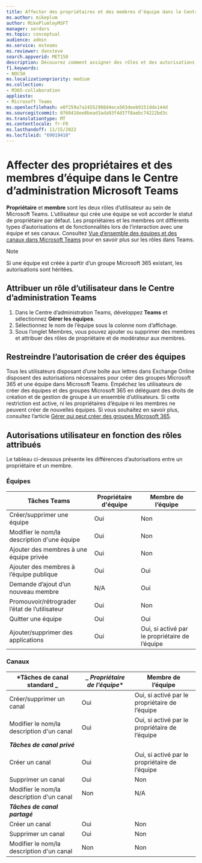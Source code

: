 ```yaml
---
title: Affecter des propriétaires et des membres d’équipe dans le Centre d’administration Microsoft Teams
ms.author: mikeplum
author: MikePlumleyMSFT
manager: serdars
ms.topic: conceptual
audience: admin
ms.service: msteams
ms.reviewer: dansteve
search.appverid: MET150
description: Découvrez comment assigner des rôles et des autorisations de propriétaire et de membre d'équipe dans Microsoft Teams, notamment des autorisations de création d'équipes.
f1.keywords:
- NOCSH
ms.localizationpriority: medium
ms.collection:
- M365-collaboration
appliesto:
- Microsoft Teams
ms.openlocfilehash: e0f259a7a24552988d4eca503deeb9151dde144d
ms.sourcegitcommit: 0760416ee0bead3ada93f4d37f8aebc74222bd3c
ms.translationtype: MT
ms.contentlocale: fr-FR
ms.lasthandoff: 11/15/2022
ms.locfileid: "69019410"
---
```

# <a name="assign-team-owners-and-members-in-microsoft-teams-admin-center"></a>Affecter des propriétaires et des membres d’équipe dans le Centre d’administration Microsoft Teams

**Propriétaire** et **membre** sont les deux rôles d’utilisateur au sein de Microsoft Teams. L’utilisateur qui crée une équipe se voit accorder le statut de propriétaire par défaut. Les propriétaires et les membres ont différents types d’autorisations et de fonctionnalités lors de l’interaction avec une équipe et ses canaux. Consultez [Vue d’ensemble des équipes et des canaux dans Microsoft Teams](teams-channels-overview.md) pour en savoir plus sur les rôles dans Teams.

> [!NOTE]
> Si une équipe est créée à partir d’un groupe Microsoft 365 existant, les autorisations sont héritées.

## <a name="assign-a-user-role-in-teams-admin-center"></a>Attribuer un rôle d’utilisateur dans le Centre d’administration Teams

1. Dans le Centre d’administration Teams, développez **Teams** et sélectionnez **Gérer les équipes**.
2. Sélectionnez le nom de l’équipe sous la colonne nom d’affichage.
3. Sous l’onglet Membres, vous pouvez ajouter ou supprimer des membres et attribuer des rôles de propriétaire et de modérateur aux membres.

## <a name="restrict-permission-to-create-teams"></a>Restreindre l’autorisation de créer des équipes

Tous les utilisateurs disposant d’une boîte aux lettres dans Exchange Online disposent des autorisations nécessaires pour créer des groupes Microsoft 365 et une équipe dans Microsoft Teams. Empêchez les utilisateurs de créer des équipes et des groupes Microsoft 365 en déléguant des droits de création et de gestion de groupe à un ensemble d’utilisateurs. Si cette restriction est active, ni les propriétaires d’équipe ni les membres ne peuvent créer de nouvelles équipes. Si vous souhaitez en savoir plus, consultez l’article [Gérer qui peut créer des groupes Microsoft 365](https://support.office.com/article/manage-who-can-create-office-365-groups-4c46c8cb-17d0-44b5-9776-005fced8e618).

## <a name="user-permissions-based-on-assigned-roles"></a>Autorisations utilisateur en fonction des rôles attribués

Le tableau ci-dessous présente les différences d’autorisations entre un propriétaire et un membre.

### <a name="teams"></a>Équipes

|Tâches Teams| Propriétaire d'équipe | Membre de l’équipe |
|---------|---------|---------|
|Créer/supprimer une équipe  |    Oui     |     Non    |
|Modifier le nom/la description d'une équipe   |     Oui    |     Non     |
|Ajouter des membres à une équipe privée    |     Oui    |  Non |
|Ajouter des membres à l’équipe publique    |     Oui    |     Oui   |
|Demande d’ajout d’un nouveau membre   |     N/A    |    Oui   |
|Promouvoir/rétrograder l’état de l’utilisateur | Oui | Non |
|Quitter une équipe  |    Oui     |     Oui    |
|Ajouter/supprimer des applications   |     Oui    |     Oui, si activé par le propriétaire de l’équipe     |

### <a name="channels"></a>Canaux

|***Tâches de canal standard** _ | _ *Propriétaire de l’équipe** | **Membre de l’équipe**|
|----|----|----|
|Créer/supprimer un canal  |     Oui    |    Oui, si activé par le propriétaire de l’équipe      |
|Modifier le nom/la description d'un canal    |    Oui     |     Oui, si activé par le propriétaire de l’équipe    |
|***Tâches de canal privé***|
|Créer un canal    |    Oui     |    Oui, si activé par le propriétaire de l’équipe      |
|Supprimer un canal    |    Oui     |    Non     |
|Modifier le nom/la description d'un canal |     Non    |    N/A     |
|***Tâches de canal partagé***
|Créer un canal    |    Oui     |     Non    |
|Supprimer un canal | Oui | Non |
|Modifier le nom/la description d'un canal    |    Non     |     Non    |
